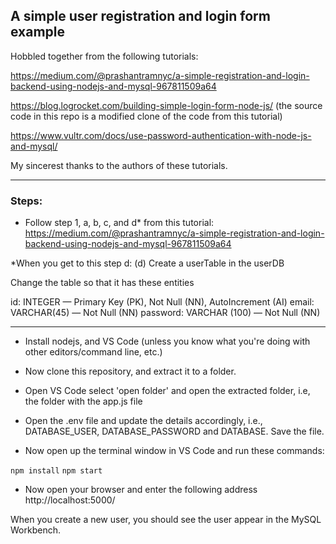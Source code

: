 ## A simple user registration and login form example

Hobbled together from the following tutorials:

https://medium.com/@prashantramnyc/a-simple-registration-and-login-backend-using-nodejs-and-mysql-967811509a64

https://blog.logrocket.com/building-simple-login-form-node-js/
(the source code in this repo is a modified clone of the code from this tutorial)


https://www.vultr.com/docs/use-password-authentication-with-node-js-and-mysql/

My sincerest thanks to the authors of these tutorials. 
_____________________________

### Steps:

- Follow step 1, a, b, c, and d* from this tutorial:
https://medium.com/@prashantramnyc/a-simple-registration-and-login-backend-using-nodejs-and-mysql-967811509a64

*When you get to this step d: (d) Create a userTable in the userDB

Change the table so that it has these entities

id: INTEGER — Primary Key (PK), Not Null (NN), AutoIncrement (AI)
email: VARCHAR(45) — Not Null (NN)
password: VARCHAR (100) — Not Null (NN)

_________________________________

- Install nodejs, and VS Code (unless you know what you're doing with other editors/command line, etc.)

- Now clone this repository, and extract it to a folder. 

- Open VS Code select 'open folder' and open the extracted folder, i.e, the folder with the app.js file  

- Open the .env file and update the details accordingly, i.e., DATABASE_USER, DATABASE_PASSWORD and DATABASE. Save the file. 

- Now open up the terminal window in VS Code and run  these commands:   

`npm install`
`npm start`

- Now open your browser and enter the following address http://localhost:5000/

When you create a new user, you should see the user appear in the MySQL Workbench. 


